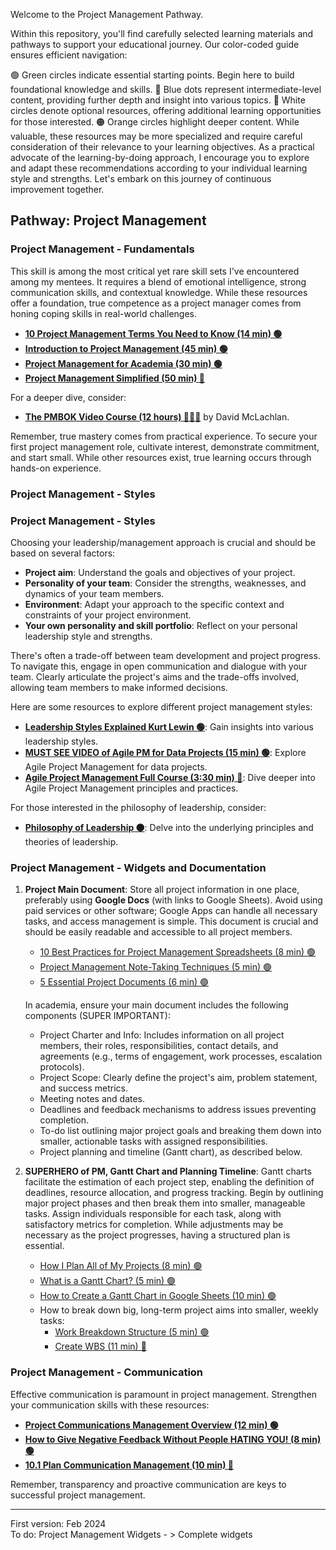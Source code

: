 Welcome to the Project Management Pathway.

Within this repository, you'll find carefully selected learning materials and pathways to support your educational journey. Our color-coded guide ensures efficient navigation:

🟢 Green circles indicate essential starting points. Begin here to build foundational knowledge and skills.
🔵 Blue dots represent intermediate-level content, providing further depth and insight into various topics.
🔘 White circles denote optional resources, offering additional learning opportunities for those interested.
🟠 Orange circles highlight deeper content. While valuable, these resources may be more specialized and require careful consideration of their relevance to your learning objectives.
As a practical advocate of the learning-by-doing approach, I encourage you to explore and adapt these recommendations according to your individual learning style and strengths. Let's embark on this journey of continuous improvement together.


## Pathway: Project Management

### Project Management - Fundamentals

This skill is among the most critical yet rare skill sets I've encountered among my mentees. It requires a blend of emotional intelligence, strong communication skills, and contextual knowledge. While these resources offer a foundation, true competence as a project manager comes from honing coping skills in real-world challenges.

- **[10 Project Management Terms You Need to Know (14 min) 🟢](https://www.youtube.com/watch?v=aTEK0BmsH-g)**
- **[Introduction to Project Management (45 min) 🟢](https://www.youtube.com/watch?v=f0kUfDLXqPE)**
- **[Project Management for Academia (30 min) 🟢](https://www.youtube.com/watch?v=sRuRNM5bE6Y)**
- **[Project Management Simplified (50 min) 🔵](https://www.youtube.com/watch?v=ZKOL-rZ79gs)**

For a deeper dive, consider:

- **[The PMBOK Video Course (12 hours) 🔵🔵🔵](https://www.youtube.com/playlist?list=PLEWFSKHjyrwz_UKPl-jeSan5NU7RH3KRD)** by David McLachlan.

Remember, true mastery comes from practical experience. To secure your first project management role, cultivate interest, demonstrate commitment, and start small. While other resources exist, true learning occurs through hands-on experience.

### Project Management - Styles

### Project Management - Styles

Choosing your leadership/management approach is crucial and should be based on several factors:

- **Project aim**: Understand the goals and objectives of your project.
- **Personality of your team**: Consider the strengths, weaknesses, and dynamics of your team members.
- **Environment**: Adapt your approach to the specific context and constraints of your project environment.
- **Your own personality and skill portfolio**: Reflect on your personal leadership style and strengths.

There's often a trade-off between team development and project progress. To navigate this, engage in open communication and dialogue with your team. Clearly articulate the project's aims and the trade-offs involved, allowing team members to make informed decisions.

Here are some resources to explore different project management styles:

- **[Leadership Styles Explained Kurt Lewin 🟢](https://www.youtube.com/watch?v=RmqsV1293Rk)**: Gain insights into various leadership styles.
- **[MUST SEE VIDEO of Agile PM for Data Projects (15 min) 🟢](https://www.youtube.com/watch?v=ERWZhMZuJfs&pp=ygUdcHJvamVjdCBtYW5hZ21lbnQgIGluIHNjaWVuY2U%3D)**: Explore Agile Project Management for data projects.
- **[Agile Project Management Full Course (3:30 min) 🔵](https://www.youtube.com/watch?v=tlB-WAR0j-U)**: Dive deeper into Agile Project Management principles and practices.

For those interested in the philosophy of leadership, consider:

- **[Philosophy of Leadership 🟠](https://www.youtube.com/watch?v=-S7j2ZpwExc)**: Delve into the underlying principles and theories of leadership.

### Project Management - Widgets and Documentation

1. **Project Main Document**: Store all project information in one place, preferably using **Google Docs** (with links to Google Sheets). Avoid using paid services or other software; Google Apps can handle all necessary tasks, and access management is simple. This document is crucial and should be easily readable and accessible to all project members.
   - [10 Best Practices for Project Management Spreadsheets (8 min) 🟢](https://www.youtube.com/watch?v=fTIupIVKbEM&t=305s)
   - [Project Management Note-Taking Techniques (5 min) 🟢](https://www.youtube.com/watch?v=w6uciYsaJv0)
   - [5 Essential Project Documents (6 min) 🟢](https://www.youtube.com/watch?v=XTTN-rT_aAA)

   In academia, ensure your main document includes the following components (SUPER IMPORTANT):
     - Project Charter and Info: Includes information on all project members, their roles, responsibilities, contact details, and agreements (e.g., terms of engagement, work processes, escalation protocols).
     - Project Scope: Clearly define the project's aim, problem statement, and success metrics.
     - Meeting notes and dates.
     - Deadlines and feedback mechanisms to address issues preventing completion.
     - To-do list outlining major project goals and breaking them down into smaller, actionable tasks with assigned responsibilities.
     - Project planning and timeline (Gantt chart), as described below.

2. **SUPERHERO of PM, Gantt Chart and Planning Timeline**: Gantt charts facilitate the estimation of each project step, enabling the definition of deadlines, resource allocation, and progress tracking. Begin by outlining major project phases and then break them into smaller, manageable tasks. Assign individuals responsible for each task, along with satisfactory metrics for completion. While adjustments may be necessary as the project progresses, having a structured plan is essential.
   - [How I Plan All of My Projects (8 min) 🟢](https://www.youtube.com/watch?v=WVbFYgsV5kw)
   - [What is a Gantt Chart? (5 min) 🟢](https://www.youtube.com/watch?v=4DSV-_2pqmI&list=RDQMx6_hl3rY5KA&index=8)
   - [How to Create a Gantt Chart in Google Sheets (10 min) 🟢](https://www.youtube.com/watch?v=8eKk0M2zGIk)
   - How to break down big, long-term project aims into smaller, weekly tasks:
     - [Work Breakdown Structure (5 min) 🟢](https://www.youtube.com/watch?v=BVcd9uy9kuQ&list=RDQMx6_hl3rY5KA&index=2)
     - [Create WBS (11 min) 🔵](https://www.youtube.com/watch?v=WwNdq2PNelQ)


### Project Management - Communication

Effective communication is paramount in project management. Strengthen your communication skills with these resources:

- **[Project Communications Management Overview (12 min) 🟢](https://www.youtube.com/watch?v=S2lLKYV4e6M&list=PLEWFSKHjyrwz_UKPl-jeSan5NU7RH3KRD&index=50&pp=iAQB)**
- **[How to Give Negative Feedback Without People HATING YOU! (8 min) 🟢](https://www.youtube.com/watch?v=t44Xutg9Qjs)**
- **[10.1 Plan Communication Management (10 min) 🔵](https://www.youtube.com/watch?v=WymBkqZNhWE&list=PLEWFSKHjyrwz_UKPl-jeSan5NU7RH3KRD&index=52)**

Remember, transparency and proactive communication are keys to successful project management.

---
First version: Feb 2024  
To do: Project Management Widgets - > Complete widgets
